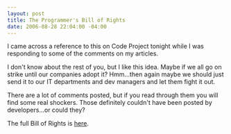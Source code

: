 ```yaml
---
layout: post
title: The Programmer's Bill of Rights
date: 2006-08-28 22:04:00 -04:00
---
```


I came across a reference to this on Code Project tonight while I was responding to some of the comments on my articles.

I don't know about the rest of you, but I like this idea. Maybe if we all go on strike until our companies adopt it? Hmm...then again maybe we should just send it to our IT departments and dev managers and let them fight it out.

There are a lot of comments posted, but if you read through them you will find some real shockers. Those definitely couldn't have been posted by developers...or could they?

The full Bill of Rights is [here](http://www.codinghorror.com/blog/archives/000666.html).
